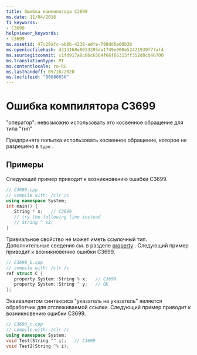 ```yaml
---
title: Ошибка компилятора C3699
ms.date: 11/04/2016
f1_keywords:
- C3699
helpviewer_keywords:
- C3699
ms.assetid: 47c29afc-ab8b-4238-adfe-788dd6e00b3b
ms.openlocfilehash: d313168e8033395da1749e000e52421939f77af4
ms.sourcegitcommit: c1fd917a8c06c6504f66f66315ff352d0c046700
ms.translationtype: MT
ms.contentlocale: ru-RU
ms.lasthandoff: 09/16/2020
ms.locfileid: "90686656"
---
```

# <a name="compiler-error-c3699"></a>Ошибка компилятора C3699

"оператор": невозможно использовать это косвенное обращение для типа "тип"

Предпринята попытка использовать косвенное обращение, которое не разрешено в `type` .

## <a name="examples"></a>Примеры

Следующий пример приводит к возникновению ошибки C3699.

```cpp
// C3699.cpp
// compile with: /clr /c
using namespace System;
int main() {
   String * s;   // C3699
   // try the following line instead
   // String ^ s2;
}
```

Тривиальное свойство не может иметь ссылочный тип. Дополнительные сведения см. в разделе [property](../../extensions/property-cpp-component-extensions.md) . Следующий пример приводит к возникновению ошибки C3699.

```cpp
// C3699_b.cpp
// compile with: /clr /c
ref struct C {
   property System::String % x;   // C3699
   property System::String ^ y;   // OK
};
```

Эквивалентом синтаксиса "указатель на указатель" является обработчик для отслеживаемой ссылки. Следующий пример приводит к возникновению ошибки C3699.

```cpp
// C3699_c.cpp
// compile with: /clr /c
using namespace System;
void Test(String ^^ i);   // C3699
void Test2(String ^% i);
```
